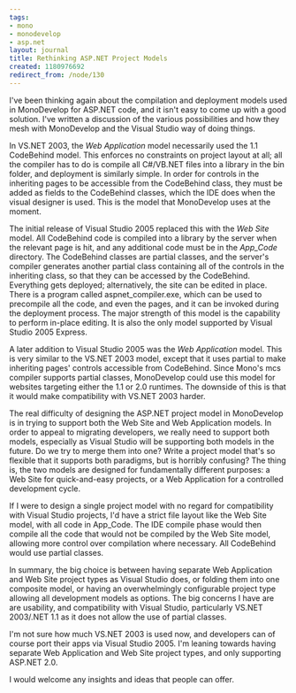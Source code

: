 ```yaml
---
tags:
- mono
- monodevelop
- asp.net
layout: journal
title: Rethinking ASP.NET Project Models
created: 1180976692
redirect_from: /node/130
---
```

I've been thinking again about the compilation and deployment models used in MonoDevelop for ASP.NET code, and it isn't easy to come up with a good solution. I've written a discussion of the various possibilities and how they mesh with MonoDevelop and the Visual Studio way of doing things.<!--break--> 

In VS.NET 2003, the <em>Web Application</em> model necessarily used the 1.1 CodeBehind model. This enforces no constraints on project layout at all; all the compiler has to do is compile all C#/VB.NET files into a library in the bin folder, and deployment is similarly simple. In order for controls in the inheriting pages to be accessible from the CodeBehind class, they must be added as fields to the CodeBehind classes, which the IDE does when the visual designer is used. This is the model that MonoDevelop uses at the moment.

The initial release of Visual Studio 2005 replaced this with the <em>Web Site</em> model. All CodeBehind code is compiled into a library by the server when the relevant page is hit, and any additional code must be in the <em>App_Code</em> directory. The CodeBehind classes are partial classes, and the server's compiler generates another partial class containing all of the controls in the inheriting class, so that they can be accessed by the CodeBehind. Everything gets deployed; alternatively, the site can be edited in place. There is a program called aspnet_compiler.exe, which can be used to precompile all the code, and even the pages, and it can be invoked during the deployment process. The major strength of this model is the capability to perform in-place editing. It is also the only model supported by Visual Studio 2005 Express.

A later addition to Visual Studio 2005 was the <em>Web Application</em> model. This is very similar to the VS.NET 2003 model, except that it uses partial to make inheriting pages' controls accessible from CodeBehind. Since Mono's mcs compiler supports partial classes, MonoDevelop could use this model for websites targeting either the 1.1 or 2.0 runtimes. The downside of this is that it would make compatibility with VS.NET 2003 harder.

The real difficulty of designing the ASP.NET project model in MonoDevelop is in trying to support both the Web Site and Web Application models. In order to appeal to migrating developers, we really need to support both models, especially as Visual Studio will be supporting both models in the future. Do we try to merge them into one? Write a project model that's so flexible that it supports both paradigms, but is horribly confusing? The thing is, the two models are designed for fundamentally different purposes: a Web Site for quick-and-easy projects, or a Web Application for a controlled development cycle.

If I were to design a single project model with no regard for compatibility with Visual Studio projects, I'd have a strict file layout like the Web Site model, with all code in App_Code. The IDE compile phase would then compile all the code that would not be compiled by the Web Site model, allowing more control over compilation where necessary. All CodeBehind would use partial classes.

In summary, the big choice is between having separate Web Application and Web Site project types as Visual Studio does, or folding them into one composite model, or having an overwhelmingly configurable project type allowing all development models as options. The big concerns I have are are usability, and compatibility with Visual Studio, particularly VS.NET 2003/.NET 1.1 as it does not allow the use of partial classes.

I'm not sure how much VS.NET 2003 is used now, and developers can of course port their apps via Visual Studio 2005. I'm leaning towards having separate Web Application and Web Site project types, and only supporting ASP.NET 2.0.

I would welcome any insights and ideas that people can offer. 
